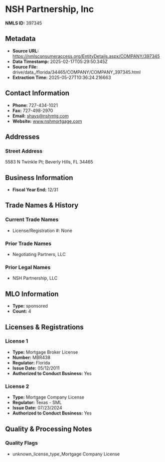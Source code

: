 # NSH Partnership, Inc

**NMLS ID:** 397345

## Metadata
- **Source URL:** https://nmlsconsumeraccess.org/EntityDetails.aspx/COMPANY/397345
- **Data Timestamp:** 2025-02-17T05:29:50.345Z
- **Source File:** drive/data_/florida/34465/COMPANY/COMPANY_397345.html
- **Extraction Time:** 2025-05-27T10:36:24.216663

## Contact Information
- **Phone:** 727-434-1021
- **Fax:** 727-498-2970
- **Email:** shays@nshmtg.com
- **Website:** www.nshmortgage.com

## Addresses
### Street Address
5583 N Twinkle Pt; Beverly Hills, FL 34465

## Business Information
- **Fiscal Year End:** 12/31

## Trade Names & History
### Current Trade Names
- License/Registration #: None

### Prior Trade Names
- Negotiating Partners, LLC

### Prior Legal Names
- NSH Partnership, LLC

## MLO Information
- **Type:** sponsored
- **Count:** 4

## Licenses & Registrations

### License 1
- **Type:** Mortgage Broker License
- **Number:** MBR438
- **Regulator:** Florida
- **Issue Date:** 05/12/2011
- **Authorized to Conduct Business:** Yes

### License 2
- **Type:** Mortgage Company License
- **Regulator:** Texas - SML
- **Issue Date:** 07/23/2024
- **Authorized to Conduct Business:** Yes

## Quality & Processing Notes
### Quality Flags
- unknown_license_type_Mortgage Company License
